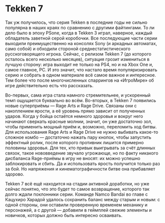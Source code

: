 # Tekken 7

Так уж получилось, что серия Tekken в последние годы не сильно популярна в наших краях по сравнению с другими файтингами. То ли дело было в эпоху PSone, когда в Tekken 3 играл, наверное, каждый обладатель заветной серой коробочки. Все последующие части серии выходили преимущественно на консолях Sony (и аркадных автоматах, само собой) и обходили стороной среднестатистического русскоговорящего игрока. Сейчас, с релизом Tekken 7 (до которого осталось всего несколько месяцев), ситуация грозит измениться в лучшую сторону: игра выходит не только на PS4, но и на Xbox One и, самое главное, PC. И это значит, что настало время популяризировать серию и собрать в одном материале всё самое важное и интересное. Тем более что после многочисленных спаррингов на «ИгроМире» об игре действительно есть что рассказать.

Во-первых, сама игра стала намного стремительнее, и ускоренный темп ощущается буквально во всём. Во-вторых, в Tekken 7 появились новые суперприёмы — Rage Arts и Rage Drive. Связаны они с накоплением ярости, а её уровень прямо зависит от полученных ударов. Когда у бойца остаётся немного здоровья и вокруг него начинают сверкать красные молнии, значит, он уже достаточно зол, чтобы применить мощный приём и, возможно, переломить ход битвы. Для использования Rage Arts и Rage Drive не нужно выбивать какое-то сложное комбо — достаточно нажать пару кнопок, чтобы запустить эффектный ролик, после которого противник лишится примерно половины здоровья. Для тех, кто привык выигрывать за счёт длинных связок, такое нововведение звучало угрожающе, но по факту никакого дисбаланса Rage-приёмы в игру не вносят: их можно успешно заблокировать и сбить. Да и использовать ярость получится только раз за бой. Но напряжения и кинематографичности битве она прибавляет здорово.


Tekken 7 всё ещё находится на стадии активной доработки, но уже сейчас понятно, что это будет то самое возвращение, которого так долго ждали поклонники серии. Команде Namco Bandai во главе с Кацухиро Харадой удалось сохранить баланс между старым и новым: с одной стороны, они оставили проверенную временем механику и персонажей, а с другой — добавили в геймплей свежие элементы и новичков, которых должно быть интересно осваивать.

